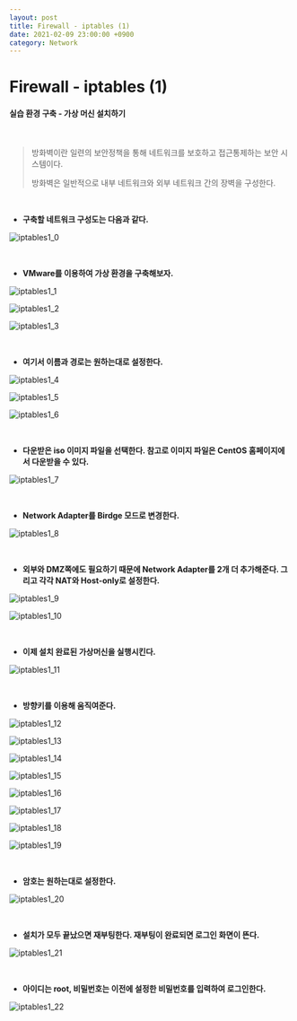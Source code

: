 ```yaml
---
layout: post
title: Firewall - iptables (1)
date: 2021-02-09 23:00:00 +0900
category: Network
---
```



# Firewall - iptables (1)

#### 실습 환경 구축 - 가상 머신 설치하기

<br/>

> 방화벽이란 일련의 보안정책을 통해 네트워크를 보호하고 접근통제하는 보안 시스템이다. 
>
> 방화벽은 일반적으로 내부 네트워크와 외부 네트워크 간의 장벽을 구성한다.

<br/>

- **구축할 네트워크 구성도는 다음과 같다.**

![iptables1_0](/public/img/iptables1_0.PNG) 

<br/>

- **VMware를 이용하여 가상 환경을 구축해보자.**

![iptables1_1](/public/img/iptables1_1.PNG) 

![iptables1_2](/public/img/iptables1_2.PNG) 

![iptables1_3](/public/img/iptables1_3.PNG) 

<br/>

- **여기서 이름과 경로는 원하는대로 설정한다.**

![iptables1_4](/public/img/iptables1_4.PNG) 

![iptables1_5](/public/img/iptables1_5.PNG) 

![iptables1_6](/public/img/iptables1_6.PNG) 

<br/>

- **다운받은 iso 이미지 파일을 선택한다. 참고로 이미지 파일은 CentOS 홈페이지에서 다운받을 수 있다.**

![iptables1_7](/public/img/iptables1_7.PNG) 

<br/>

- **Network Adapter를 Birdge 모드로 변경한다.**

![iptables1_8](/public/img/iptables1_8.PNG) 

<br/>

- **외부와 DMZ쪽에도 필요하기 때문에 Network Adapter를 2개 더 추가해준다. 그리고 각각 NAT와 Host-only로 설정한다.**

![iptables1_9](/public/img/iptables1_9.PNG) 

![iptables1_10](/public/img/iptables1_10.PNG) 

<br/>

- **이제 설치 완료된 가상머신을 실행시킨다.**

![iptables1_11](/public/img/iptables1_11.PNG) 

<br/>

- **방향키를 이용해 움직여준다.**

![iptables1_12](/public/img/iptables1_12.PNG) 

![iptables1_13](/public/img/iptables1_13.PNG) 

![iptables1_14](/public/img/iptables1_14.PNG) 

![iptables1_15](/public/img/iptables1_15.PNG) 

![iptables1_16](/public/img/iptables1_16.PNG) 

![iptables1_17](/public/img/iptables1_17.PNG) 

![iptables1_18](/public/img/iptables1_18.PNG) 

![iptables1_19](/public/img/iptables1_19.PNG) 

<br/>

- **암호는 원하는대로 설정한다.**

![iptables1_20](/public/img/iptables1_20.PNG)

<br/>

- **설치가 모두 끝났으면 재부팅한다. 재부팅이 완료되면 로그인 화면이 뜬다.**

![iptables1_21](/public/img/iptables1_21.PNG)

<br/>

- **아이디는 root, 비밀번호는 이전에 설정한 비밀번호를 입력하여 로그인한다.**

![iptables1_22](/public/img/iptables1_22.PNG)

